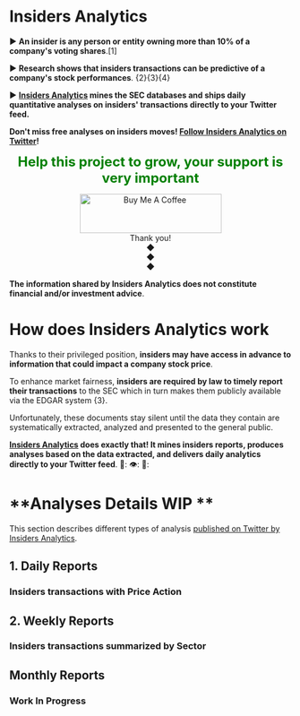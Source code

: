# **Insiders Analytics**

 ► **An insider is any person or entity owning more than 10% of a company's voting shares**.[1]

 ► **Research shows that insiders transactions can be predictive of a company's stock performances**. {2}{3}{4}

 ► **[Insiders Analytics](https://twitter.com/insidersanalyt1) mines the SEC databases and ships daily quantitative analyses on insiders' transactions directly to your Twitter feed.**

**Don't miss free analyses on insiders moves! [Follow Insiders Analytics on Twitter](https://twitter.com/insidersanalyt1)!**

<div align="center"> <span style="color:green"> <p> <strong> <font size="+2"> Help this project to grow, your support is very important </font> </strong> </p> </span> </div>

<div style="text-align: center">
<a href="https://www.buymeacoffee.com/elioami" target="_blank"><img src="https://cdn.buymeacoffee.com/buttons/v2/default-yellow.png" alt="Buy Me A Coffee" style="height: 70px !important;width: 253px !important;" ></a>
</div>

 <div style="text-align: center">Thank you!</div>
 
 <div style="text-align: center">◆</div>
 
 <div style="text-align: center">◆</div>
 
 <div style="text-align: center">◆</div>
 
 **The information shared by Insiders Analytics does not constitute financial and/or investment advice**.

# **How does Insiders Analytics work**

Thanks to their privileged position, **insiders may have access in advance to information that could impact a company stock price**. 

To enhance market fairness, **insiders are required by law to timely report their transactions** to the SEC which in turn makes them publicly available via the EDGAR system {3}.

Unfortunately, these documents stay silent until the data they contain are systematically extracted, analyzed and presented to the general public. 

**[Insiders Analytics](https://twitter.com/insidersanalyt1) does exactly that! It mines insiders reports, produces analyses based on the data extracted, and delivers daily analytics directly to your Twitter feed**. 🤖: 👁️: 💸: 

# **Analyses Details WIP **

This section describes different types of analysis [published on Twitter by Insiders Analytics](https://twitter.com/insidersanalyt1). 

## 1. Daily Reports

### Insiders transactions with Price Action

## 2. Weekly Reports

### Insiders transactions summarized by Sector 

## Monthly Reports

### Work In Progress
